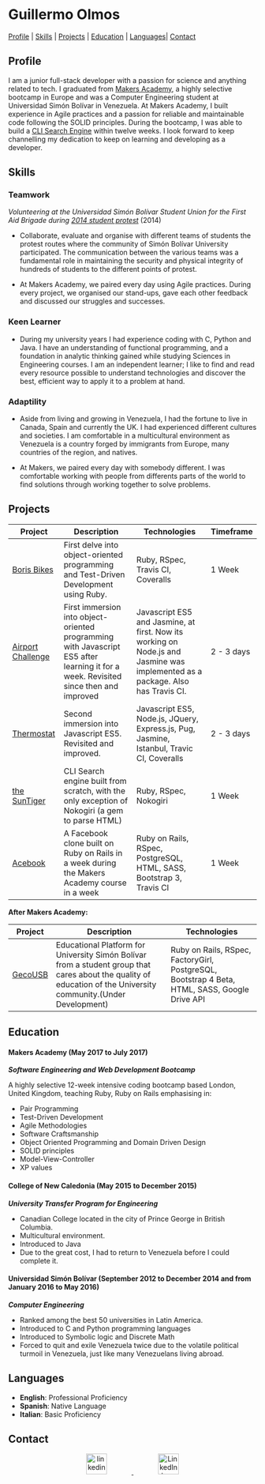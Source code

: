 # **Guillermo Olmos**
[Profile](#profile) | [Skills](#skills) | [Projects](#projects) | [Education](#education) | [Languages](#languages)| [Contact](#contact)

## <a name="profile">Profile</a>

I am a junior full-stack developer with a passion for science and anything related to tech. I graduated from [Makers Academy](http://www.makersacademy.com/), a highly selective bootcamp in Europe and was a Computer Engineering student at Universidad Simón Bolívar in Venezuela. At Makers Academy, I built experience in Agile practices and a passion for reliable and maintainable code following the SOLID principles. During the bootcamp, I was able to build a [CLI Search Engine](https://github.com/georn/search_engine) within twelve weeks. I look forward to keep channelling my dedication to keep on learning and developing as a developer.
## <a name="skills">Skills</a>
### Teamwork

*Volunteering at the Universidad Simón Bolívar Student Union for the First Aid Brigade during [2014 student protest](https://translate.google.com/translate?sl=es&tl=en&js=y&prev=_t&hl=en&ie=UTF-8&u=http:%2F%2Fwww.bbc.com%2Fmundo%2Fnoticias%2F2014%2F02%2F140214_venezuela_protestas_estudiantes_az&edit-text=)* (2014)

* Collaborate, evaluate and organise with different teams of students the protest routes where the community of Simón Bolívar University participated. The communication between the various teams was a fundamental role in maintaining the security and physical integrity of hundreds of students to the different points of protest.

* At Makers Academy, we paired every day using Agile practices. During every project, we organised our stand-ups, gave each other feedback and discussed our struggles and successes.

### Keen Learner

* During my university years I had experience coding with C, Python and Java. I have an understanding of functional programming, and a foundation in analytic thinking gained while studying Sciences in Engineering courses. I am an independent learner; I like to find and read every resource possible to understand technologies and discover the best, efficient way to apply it to a problem at hand.

### Adaptility

* Aside from living and growing in Venezuela, I had the fortune to live in Canada, Spain and currently the UK. I  had experienced different cultures and societies. I am comfortable in a multicultural environment as Venezuela is a country forged by immigrants from Europe, many countries of the region, and natives.

* At Makers, we paired every day with somebody different. I was comfortable working with people from differents parts of the world to find solutions through working together to solve problems.

## <a name="projects">Projects</a>

Project | Description | Technologies | Timeframe |
--------|-------------|--------------|----------|
[Boris Bikes](https://github.com/georn/boris-bikes)| First delve into object-oriented programming and Test-Driven Development using Ruby. | Ruby, RSpec, Travis CI, Coveralls | 1 Week
[Airport Challenge](https://github.com/georn/airportChallenge)| First immersion into object-oriented programming with Javascript ES5 after learning it for a week. Revisited since then and improved| Javascript ES5 and Jasmine, at first. Now its working on Node.js and Jasmine was implemented as a package. Also has Travis CI.| 2 - 3 days
[Thermostat](https://github.com/georn/Thermostat) | Second immersion into Javascript ES5. Revisited and improved. | Javascript ES5, Node.js, JQuery, Express.js, Pug, Jasmine, Istanbul, Travic CI, Coveralls | 2 - 3 days
[the SunTiger](https://github.com/georn/The-Suntiger)|CLI Search engine built from scratch, with the only exception of Nokogiri (a gem to parse HTML)| Ruby, RSpec, Nokogiri | 1 Week
[Acebook](https://github.com/georn/Acebook)| A Facebook clone built on Ruby on Rails in a week during the Makers Academy course in a week | Ruby on Rails, RSpec, PostgreSQL, HTML, SASS, Bootstrap 3, Travis CI | 1 Week

**After Makers Academy:**

Project | Description | Technologies |
--------|-------------|--------------|
[GecoUSB](https://github.com/georn/gecousb)| Educational Platform for University Simón Bolívar from a student group that cares about the quality of education of the University community.(Under Development)  | Ruby on Rails, RSpec, FactoryGirl, PostgreSQL, Bootstrap 4 Beta, HTML, SASS, Google Drive API

## <a name="education">Education</a>

#### Makers Academy (May 2017 to July 2017)
***Software Engineering and Web Development Bootcamp***

A highly selective 12-week intensive coding bootcamp based London, United Kingdom, teaching Ruby, Ruby on Rails emphasising in:

* Pair Programming
* Test-Driven Development
* Agile Methodologies
* Software Craftsmanship
* Object Oriented Programming and Domain Driven Design
* SOLID principles
* Model-View-Controller
* XP values

#### College of New Caledonia (May 2015 to December 2015)

***University Transfer Program for Engineering***
* Canadian College located in the city of Prince George in British Columbia.
* Multicultural environment.
* Introduced to Java
* Due to the great cost, I had to return to Venezuela before I could complete it.

#### Universidad Simón Bolívar (September 2012 to December 2014 and from January 2016 to May 2016)

***Computer Engineering***
* Ranked among the best 50 universities in Latin America.
* Introduced to C and Python programming languages
* Introduced to Symbolic logic and Discrete Math
* Forced to quit and exile Venezuela twice due to the volatile political turmoil in Venezuela, just like many Venezuelans living abroad.

## <a name="languages">Languages</a>
* **English**: Professional Proficiency
* **Spanish**: Native Language
* **Italian**: Basic Proficiency

## <a name="contact">Contact</a>
<p align="center">
  <a href="mailto:golmos0@outlook.com">
    <img src="https://cdn1.iconfinder.com/data/icons/hawcons/32/699049-icon-6-mail-envelope-closed-128.png" alt="linkedin" hspace="50" width=42 height=42>
  </a>
  <a href="https://www.linkedin.com/in/guillermo-olmos-5a04b3139/">
    <img src="https://www.iconfinder.com/data/icons/free-social-icons/67/linkedin_circle_color-512.png" alt="LinkedIn logo" hspace="50" width=42 height=42>
  </a>
</p>
